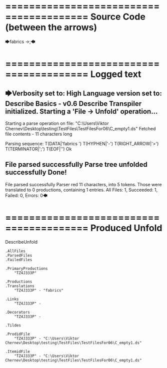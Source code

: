 ========================================
Source Code (between the arrows)
========================================

🡆fabrics ->;🡄

========================================
Logged text
========================================

🡆Verbosity set to: High
Language version set to: Describe Basics - v0.6
Describe Transpiler initialized.
Starting a 'File -> Unfold' operation...
------------------------
Starting a parse operation on file: "C:\Users\Viktor Chernev\Desktop\testing\TestFiles\TestFilesFor06\C_empty1.ds"
Fetched file contents - 11 characters long

Parsing sequence: T(DATA|'fabrics ') T(HYPHEN|'-') T(RIGHT_ARROW|'>') T(TERMINATOR|';') T(EOF|'<EOF>') Ok

File parsed successfully
Parse tree unfolded successfully
Done!
------------------------
File parsed successfully
Parser red 11 characters, into 5 tokens.
Those were translated to 0 productions, containing 1 entries.
All Files: 1, Succeeded: 1, Failed: 0, Errors: 0🡄

========================================
Produced Unfold
========================================

DescribeUnfold

    .AllFiles
    .ParsedFiles
    .FailedFiles

    .PrimaryProductions
        "TZ4J333P" 

    .Productions
    .Translations
        "TZ4J333P" - "fabrics"

    .Links
        "TZ4J333P" - 

    .Decorators
        "TZ4J333P" - 

    .Tildes

    .ProdidFile
        "TZ4J333P" - "C:\Users\Viktor Chernev\Desktop\testing\TestFiles\TestFilesFor06\C_empty1.ds"

    .ItemidFile
        "TZ4J333P" - "C:\Users\Viktor Chernev\Desktop\testing\TestFiles\TestFilesFor06\C_empty1.ds"

